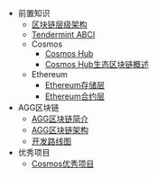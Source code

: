 * 前置知识
  * [区块链层级架构](docs/prerequisites/blockchain_architecture.md)
  * [Tendermint ABCI](docs/prerequisites/tendermint_abci.md)
  * Cosmos
    * [Cosmos Hub]()
    * [Cosmos Hub生态区块链概述]()
  * Ethereum
    * [Ethereum存储层]()
    * [Ethereum合约层]()
* AGG区块链
  * [AGG区块链简介](docs/introduction/what_is_agg_chain.md)
  * [AGG区块链架构](docs/architecture/agg_architecture.md)
  * [开发路线图](docs/roadmap/development_roadmap.md)
* 优秀项目
  * [Cosmos优秀项目](docs/excellent_project/excellent_project.md)

